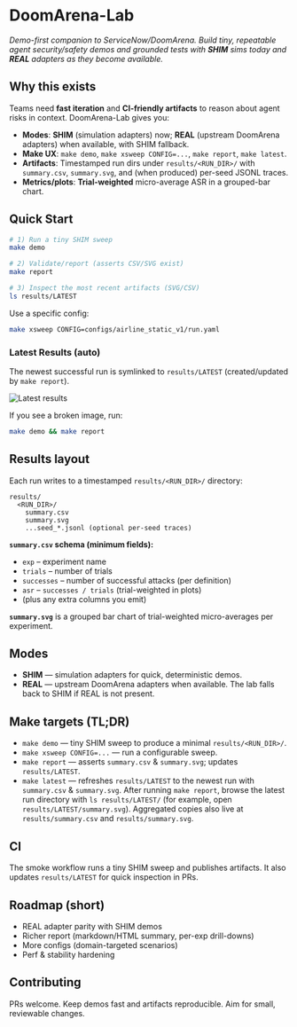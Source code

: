 # DoomArena-Lab

_Demo-first companion to ServiceNow/DoomArena. Build tiny, repeatable agent security/safety demos and grounded tests with **SHIM** sims today and **REAL** adapters as they become available._

## Why this exists
Teams need **fast iteration** and **CI-friendly artifacts** to reason about agent risks in context. DoomArena-Lab gives you:
- **Modes**: **SHIM** (simulation adapters) now; **REAL** (upstream DoomArena adapters) when available, with SHIM fallback.
- **Make UX**: `make demo`, `make xsweep CONFIG=...`, `make report`, `make latest`.
- **Artifacts**: Timestamped run dirs under `results/<RUN_DIR>/` with `summary.csv`, `summary.svg`, and (when produced) per-seed JSONL traces.
- **Metrics/plots**: **Trial-weighted** micro-average ASR in a grouped-bar chart.

## Quick Start
```bash
# 1) Run a tiny SHIM sweep
make demo

# 2) Validate/report (asserts CSV/SVG exist)
make report

# 3) Inspect the most recent artifacts (SVG/CSV)
ls results/LATEST
```

Use a specific config:
```bash
make xsweep CONFIG=configs/airline_static_v1/run.yaml
```

### Latest Results (auto)
The newest successful run is symlinked to `results/LATEST` (created/updated by `make report`).

![Latest results](results/LATEST/summary.svg)

If you see a broken image, run:
```bash
make demo && make report
```

## Results layout
Each run writes to a timestamped `results/<RUN_DIR>/` directory:
```
results/
  <RUN_DIR>/
    summary.csv
    summary.svg
    ...seed_*.jsonl (optional per-seed traces)
```

**`summary.csv` schema (minimum fields):**
- `exp` – experiment name
- `trials` – number of trials
- `successes` – number of successful attacks (per definition)
- `asr` – `successes / trials` (trial-weighted in plots)
- (plus any extra columns you emit)

**`summary.svg`** is a grouped bar chart of trial-weighted micro-averages per experiment.

## Modes
- **SHIM** — simulation adapters for quick, deterministic demos.
- **REAL** — upstream DoomArena adapters when available. The lab falls back to SHIM if REAL is not present.

## Make targets (TL;DR)
- `make demo` — tiny SHIM sweep to produce a minimal `results/<RUN_DIR>/`.
- `make xsweep CONFIG=...` — run a configurable sweep.
- `make report` — asserts `summary.csv` & `summary.svg`; updates `results/LATEST`.
- `make latest` — refreshes `results/LATEST` to the newest run with `summary.csv` & `summary.svg`.
After running `make report`, browse the latest run directory with `ls results/LATEST/` (for example, open `results/LATEST/summary.svg`). Aggregated copies also live at `results/summary.csv` and `results/summary.svg`.

## CI
The smoke workflow runs a tiny SHIM sweep and publishes artifacts. It also updates `results/LATEST` for quick inspection in PRs.

## Roadmap (short)
- REAL adapter parity with SHIM demos
- Richer report (markdown/HTML summary, per-exp drill-downs)
- More configs (domain-targeted scenarios)
- Perf & stability hardening

## Contributing
PRs welcome. Keep demos fast and artifacts reproducible. Aim for small, reviewable changes.
